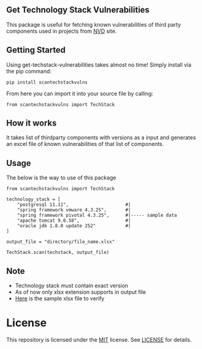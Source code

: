## Get Technology Stack Vulnerabilities

This package is useful for fetching known vulnerabilities of third party components used in projects from [NVD](https://nvd.nist.gov/general) site.

## Getting Started
Using get-techstack-vulnerabilities takes almost no time! Simply install via the pip command:

```
pip install scantechstackvulns
```

From here you can import it into your source file by calling:

```
from scantechstackvulns import TechStack
```

## How it works
It takes list of thirdparty components with versions as a input and generates an excel file of known vulnerabilities of that list of components.

## Usage

The below is the way to use of this package

```
from scantechstackvulns import TechStack

technology_stack = [
    "postgresql 11.11",                     #|
    "spring framework vmware 4.3.25",       #| 
    "spring framework pivotal 4.3.25",      #|----- sample data
    "apache tomcat 9.0.58",                 #|
    "oracle jdk 1.8.0 update 252"           #|
]

output_file = "directory/file_name.xlsx"

TechStack.scan(techstack, output_file)
```

## Note
- Technology stack must contain exact version
- As of now only xlsx extension supports in output file
- [Here](https://github.com/devarajug/getTechStackVulns/blob/main/sample.xlsx) is the sample xlsx file to verify


# License

This repository is licensed under the [MIT](https://opensource.org/licenses/MIT) license.
See [LICENSE](https://opensource.org/licenses/MIT) for details.